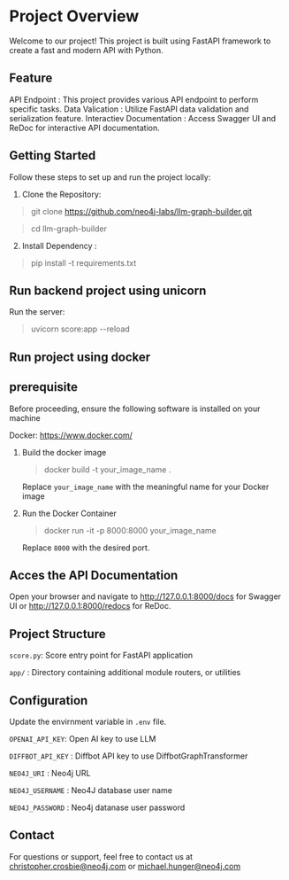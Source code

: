 # Project Overview
Welcome to our project! This project is built using FastAPI framework to create a fast and modern API with Python.

## Feature
API Endpoint : This project provides various API endpoint to perform specific tasks.
Data Valication : Utilize FastAPI data validation and serialization feature.
Interactiev Documentation : Access Swagger UI and ReDoc for interactive API documentation.

## Getting Started 

Follow these steps to set up and run the project locally:

1. Clone the Repository:

> git clone https://github.com/neo4j-labs/llm-graph-builder.git

> cd llm-graph-builder

2. Install Dependency :

> pip install -t requirements.txt

## Run backend project using unicorn
Run the server:
> uvicorn score:app --reload

## Run project using docker
## prerequisite 
Before proceeding, ensure the following software is installed on your machine

Docker: https://www.docker.com/

1. Build the docker image
   > docker build -t your_image_name .
   
   Replace `your_image_name` with the meaningful name for your Docker image

2. Run the Docker Container
   > docker run -it -p 8000:8000 your_image_name
   
   Replace `8000` with the desired port.

## Acces the API Documentation
Open your browser and navigate to
http://127.0.0.1:8000/docs for Swagger UI or
http://127.0.0.1:8000/redocs for ReDoc.

## Project Structure
`score.py`: Score entry point for FastAPI application

`app/` : Directory containing additional module routers, or utilities

## Configuration

Update the envirnment variable in `.env` file.

`OPENAI_API_KEY`: Open AI key to use LLM

`DIFFBOT_API_KEY` : Diffbot API key to use DiffbotGraphTransformer

`NEO4J_URI` : Neo4j URL

`NEO4J_USERNAME` : Neo4J database user name

`NEO4J_PASSWORD` : Neo4j datanase user password

## Contact
For questions or support, feel free to contact us at christopher.crosbie@neo4j.com or michael.hunger@neo4j.com
